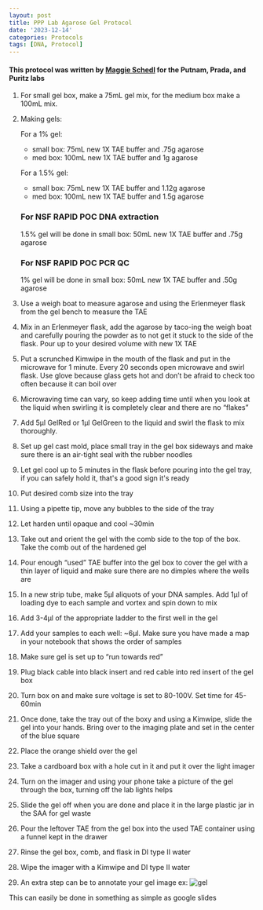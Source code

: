 ```yaml
---
layout: post
title: PPP Lab Agarose Gel Protocol
date: '2023-12-14'
categories: Protocols
tags: [DNA, Protocol]
---
```


#### This protocol was written by [Maggie Schedl](https://meschedl.github.io/MESPutnam_Open_Lab_Notebook/Gel-Protocol/) for the Putnam, Prada, and Puritz labs

1. For small gel box, make a 75mL gel mix, for the medium box make a 100mL mix.
2. Making gels:  

    For a 1% gel:

      - small box: 75mL new 1X TAE buffer and .75g agarose
      - med box: 100mL new 1X TAE buffer and 1g agarose

    For a 1.5% gel:  

      - small box: 75mL new 1X TAE buffer and 1.12g agarose
      - med box: 100mL new 1X TAE buffer and 1.5g agarose

    ### For NSF RAPID POC DNA extraction 
    
   1.5% gel will be done in small box: 50mL new 1X TAE buffer and .75g agarose
    
    ### For NSF RAPID POC PCR QC  
   1% gel will be done in small box: 50mL new 1X TAE buffer and .50g agarose

3. Use a weigh boat to measure agarose and using the Erlenmeyer flask from the gel bench to measure the TAE
4. Mix in an Erlenmeyer flask, add the agarose by taco-ing the weigh boat and carefully pouring the powder as to not get it stuck to the side of the flask. Pour up to your desired volume with new 1X TAE
5. Put a scrunched Kimwipe in the mouth of the flask and put in the microwave for 1 minute. Every 20 seconds open microwave and swirl flask. Use glove because glass gets hot and don’t be afraid to check too often because it can boil over
6. Microwaving time can vary, so keep adding time until when you look at the liquid when swirling it is completely clear and there are no “flakes”
7. Add 5μl GelRed or 1μl GelGreen to the liquid and swirl the flask to mix thoroughly.
8. Set up gel cast mold, place small tray in the gel box sideways and make sure there is an air-tight seal with the rubber noodles
9. Let gel cool up to 5 minutes in the flask before pouring into the gel tray, if you can safely hold it, that's a good sign it's ready
10. Put desired comb size into the tray
11. Using a pipette tip, move any bubbles to the side of the tray
12. Let harden until opaque and cool ~30min
13. Take out and orient the gel with the comb side to the top of the box. Take the comb out of the hardened gel
14. Pour enough “used” TAE buffer into the gel box to cover the gel with a thin layer of liquid and make sure there are no dimples where the wells are
15. In a new strip tube, make 5μl aliquots of your DNA samples. Add 1μl of loading dye to each sample and vortex and spin down to mix
16. Add 3-4μl of the appropriate ladder to the first well in the gel
17. Add your samples to each well: ~6μl. Make sure you have made a map in your notebook that shows the order of samples
18. Make sure gel is set up to “run towards red”
19. Plug black cable into black insert and red cable into red insert of the gel box
20. Turn box on and make sure voltage is set to 80-100V. Set time for 45-60min
21. Once done, take the tray out of the boxy and using a Kimwipe, slide the gel into your hands. Bring over to the imaging plate and set in the center of the blue square
22. Place the orange shield over the gel
23. Take a cardboard box with a hole cut in it and put it over the light imager
24. Turn on the imager and using your phone take a picture of the gel through the box, turning off the lab lights helps
25. Slide the gel off when you are done and place it in the large plastic jar in the SAA for gel waste
26. Pour the leftover TAE from the gel box into the used TAE container using a funnel kept in the drawer
27. Rinse the gel box, comb, and flask in DI type II water
28. Wipe the imager with a Kimwipe and DI type II water

29. An extra step can be to annotate your gel image ex:
![gel](https://github.com/zdellaert/ZD_Putnam_Lab_Notebook/blob/master/images/protocols/gel-4-18-19.JPG?raw=true)

This can easily be done in something as simple as google slides
